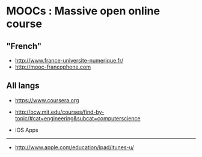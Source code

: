 MOOCs : Massive open online course
==================================


"French"
--------

* http://www.france-universite-numerique.fr/
* http://mooc-francophone.com

All langs
---------

* https://www.coursera.org
* http://ocw.mit.edu/courses/find-by-topic/#cat=engineering&subcat=computerscience

* iOS Apps
----------

* http://www.apple.com/education/ipad/itunes-u/
